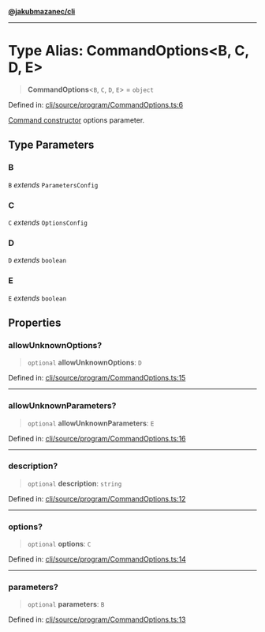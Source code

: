 [**@jakubmazanec/cli**](../README.md)

---

# Type Alias: CommandOptions\<B, C, D, E\>

> **CommandOptions**\<`B`, `C`, `D`, `E`\> = `object`

Defined in:
[cli/source/program/CommandOptions.ts:6](https://github.com/jakubmazanec/tools/blob/5907d31a071e860d7db8b8a00f698d18fe23e18a/packages/cli/source/program/CommandOptions.ts#L6)

[Command constructor](../classes/Command.md#constructor) options parameter.

## Type Parameters

### B

`B` _extends_ `ParametersConfig`

### C

`C` _extends_ `OptionsConfig`

### D

`D` _extends_ `boolean`

### E

`E` _extends_ `boolean`

## Properties

### allowUnknownOptions?

> `optional` **allowUnknownOptions**: `D`

Defined in:
[cli/source/program/CommandOptions.ts:15](https://github.com/jakubmazanec/tools/blob/5907d31a071e860d7db8b8a00f698d18fe23e18a/packages/cli/source/program/CommandOptions.ts#L15)

---

### allowUnknownParameters?

> `optional` **allowUnknownParameters**: `E`

Defined in:
[cli/source/program/CommandOptions.ts:16](https://github.com/jakubmazanec/tools/blob/5907d31a071e860d7db8b8a00f698d18fe23e18a/packages/cli/source/program/CommandOptions.ts#L16)

---

### description?

> `optional` **description**: `string`

Defined in:
[cli/source/program/CommandOptions.ts:12](https://github.com/jakubmazanec/tools/blob/5907d31a071e860d7db8b8a00f698d18fe23e18a/packages/cli/source/program/CommandOptions.ts#L12)

---

### options?

> `optional` **options**: `C`

Defined in:
[cli/source/program/CommandOptions.ts:14](https://github.com/jakubmazanec/tools/blob/5907d31a071e860d7db8b8a00f698d18fe23e18a/packages/cli/source/program/CommandOptions.ts#L14)

---

### parameters?

> `optional` **parameters**: `B`

Defined in:
[cli/source/program/CommandOptions.ts:13](https://github.com/jakubmazanec/tools/blob/5907d31a071e860d7db8b8a00f698d18fe23e18a/packages/cli/source/program/CommandOptions.ts#L13)
